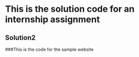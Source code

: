 # This is the solution code for an internship assignment 
## Solution2
###This is the code for the sample website

